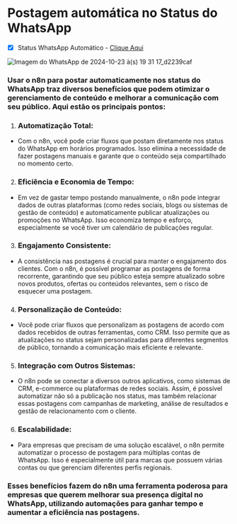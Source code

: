 # Postagem automática no Status do WhatsApp
- [x] Status WhatsApp Automático - [Clique Aqui](https://github.com/fleles324/fleles324/blob/main/n8n-files/AutoWhatsAppStatus/AutoStatus)

![Imagem do WhatsApp de 2024-10-23 à(s) 19 31 17_d2239caf](https://github.com/user-attachments/assets/4eb8811a-994f-4956-9ff9-b43290113b2b)

### Usar o n8n para postar automaticamente nos status do WhatsApp traz diversos benefícios que podem otimizar o gerenciamento de conteúdo e melhorar a comunicação com seu público. Aqui estão os principais pontos:

1. ### Automatização Total:
- Com o n8n, você pode criar fluxos que postam diretamente nos status do WhatsApp em horários programados. Isso elimina a necessidade de fazer postagens manuais e garante que o conteúdo seja compartilhado no momento certo.

2. ### Eficiência e Economia de Tempo:
- Em vez de gastar tempo postando manualmente, o n8n pode integrar dados de outras plataformas (como redes sociais, blogs ou sistemas de gestão de conteúdo) e automaticamente publicar atualizações ou promoções no WhatsApp. Isso economiza tempo e esforço, especialmente se você tiver um calendário de publicações regular.

3. ### Engajamento Consistente:
- A consistência nas postagens é crucial para manter o engajamento dos clientes. Com o n8n, é possível programar as postagens de forma recorrente, garantindo que seu público esteja sempre atualizado sobre novos produtos, ofertas ou conteúdos relevantes, sem o risco de esquecer uma postagem.

4. ### Personalização de Conteúdo:
- Você pode criar fluxos que personalizam as postagens de acordo com dados recebidos de outras ferramentas, como CRM. Isso permite que as atualizações no status sejam personalizadas para diferentes segmentos de público, tornando a comunicação mais eficiente e relevante.

5. ### Integração com Outros Sistemas:
- O n8n pode se conectar a diversos outros aplicativos, como sistemas de CRM, e-commerce ou plataformas de redes sociais. Assim, é possível automatizar não só a publicação nos status, mas também relacionar essas postagens com campanhas de marketing, análise de resultados e gestão de relacionamento com o cliente.

6. ### Escalabilidade:
- Para empresas que precisam de uma solução escalável, o n8n permite automatizar o processo de postagem para múltiplas contas de WhatsApp. Isso é especialmente útil para marcas que possuem várias contas ou que gerenciam diferentes perfis regionais.

### Esses benefícios fazem do n8n uma ferramenta poderosa para empresas que querem melhorar sua presença digital no WhatsApp, utilizando automações para ganhar tempo e aumentar a eficiência nas postagens.
